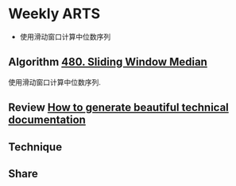 # Weekly ARTS

- 使用滑动窗口计算中位数序列

## Algorithm [480. Sliding Window Median](slidingwindow.md)

使用滑动窗口计算中位数序列.

## Review [How to generate beautiful technical documentation](https://www.tjelvarolsson.com/blog/how-to-generate-beautiful-technical-documentation/)

## Technique

## Share
